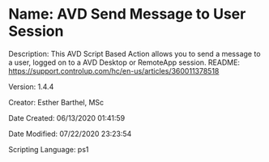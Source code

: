 ﻿# Name: AVD Send Message to User Session

Description: This AVD Script Based Action allows you to send a message to a user, logged on to a AVD Desktop or RemoteApp session.
README: https://support.controlup.com/hc/en-us/articles/360011378518

Version: 1.4.4

Creator: Esther Barthel, MSc

Date Created: 06/13/2020 01:41:59

Date Modified: 07/22/2020 23:23:54

Scripting Language: ps1

